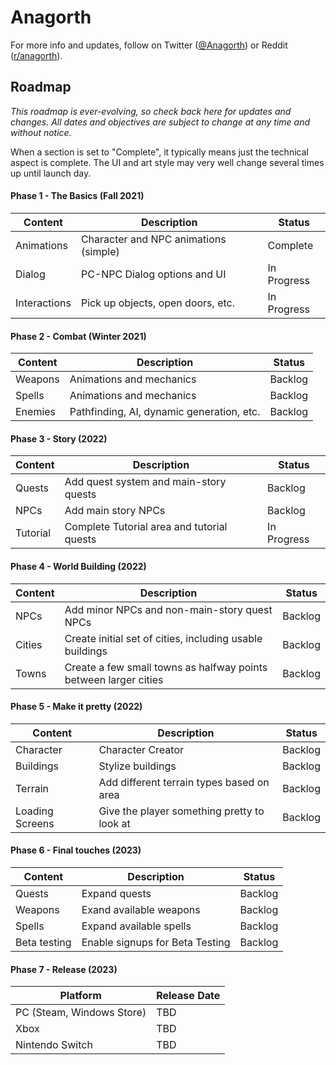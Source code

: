 # Anagorth
For more info and updates, follow on Twitter ([@Anagorth](https://twitter.com/Anagorth)) or Reddit ([r/anagorth](https://reddit.com/r/anagorth)).

## Roadmap
*This roadmap is ever-evolving, so check back here for updates and changes. All dates and objectives are subject to change at any time and without notice.*

When a section is set to "Complete", it typically means just the technical aspect is complete. The UI and art style may very well change several times up until launch day.

#### Phase 1 - The Basics (Fall 2021)
Content | Description | Status
------- | ----------- | ------
Animations | Character and NPC animations (simple) | Complete
Dialog | PC-NPC Dialog options and UI | In Progress
Interactions | Pick up objects, open doors, etc. | In Progress

#### Phase 2 - Combat (Winter 2021)
Content | Description | Status
------- | ----------- | ------
Weapons | Animations and mechanics | Backlog
Spells | Animations and mechanics | Backlog
Enemies | Pathfinding, AI, dynamic generation, etc. | Backlog

#### Phase 3 - Story (2022)
Content | Description | Status
------- | ----------- | ------
Quests | Add quest system and main-story quests | Backlog
NPCs | Add main story NPCs | Backlog
Tutorial | Complete Tutorial area and tutorial quests | In Progress

#### Phase 4 - World Building (2022)
Content | Description | Status
------- | ----------- | ------
NPCs | Add minor NPCs and non-main-story quest NPCs | Backlog
Cities | Create initial set of cities, including usable buildings | Backlog
Towns | Create a few small towns as halfway points between larger cities | Backlog

#### Phase 5 - Make it pretty (2022)
Content | Description | Status
------- | ----------- | ------
Character | Character Creator | Backlog
Buildings | Stylize buildings | Backlog
Terrain | Add different terrain types based on area | Backlog
Loading Screens | Give the player something pretty to look at | Backlog

#### Phase 6 - Final touches (2023)
Content | Description | Status
------- | ----------- | ------
Quests | Expand quests | Backlog
Weapons | Exand available weapons | Backlog
Spells | Expand available spells | Backlog
Beta testing | Enable signups for Beta Testing | Backlog

#### Phase 7 - Release (2023)
Platform | Release Date
-------- | ------
PC (Steam, Windows Store) | TBD
Xbox | TBD
Nintendo Switch | TBD

